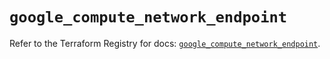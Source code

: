 # `google_compute_network_endpoint`

Refer to the Terraform Registry for docs: [`google_compute_network_endpoint`](https://registry.terraform.io/providers/hashicorp/google-beta/6.39.0/docs/resources/google_compute_network_endpoint).
